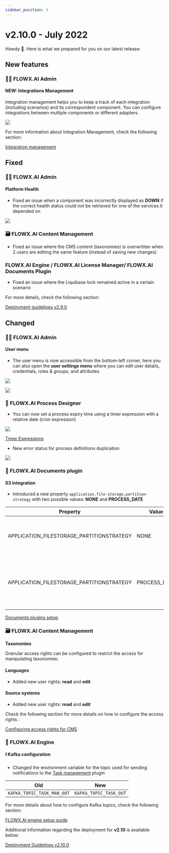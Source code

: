 ```yaml
---
sidebar_position: 5
---
```


# v2.10.0 - July 2022

Howdy :wave:. Here is what we prepared for you on our latest release:

## New features

### 👩‍🏭 FLOWX.AI Admin

#### NEW: Integrations Management

Integration management helps you to keep a track of each integration (including scenarios) and its correspondent component. You can configure integrations between multiple components or different adapters.

![](../img/release_integration_management.png)

For more information about Integration Management, check the following section:

[Integration management](../../docs/platform-deep-dive/core-components/core-extensions/integration-management)


## **Fixed**

### 👩‍🏭 FLOWX.AI Admin

#### Platform Health

* Fixed an issue when a component was incorrectly displayed as **DOWN** if the correct health status could not be retrieved for one of the services it depended on

![](../img/release2.10_platform_health.png)

### 🗃 FLOWX.AI Content Management

* Fixed an issue where the CMS content (taxonomies) is overwritten when 2 users are editing the same feature (instead of saving new changes)

### FLOWX.AI Engine / FLOWX.AI License Manager/ FLOWX.AI Documents Plugin

* Fixed an issue where the Liquibase lock remained active in a certain scenario

For more details, check the following section:

[Deployment guidelines v2.9.0](../v2.9.0-june-2022/deployment-guidelines-v2.9.0)

## **Changed**

### 👩‍🏭 FLOWX.AI Admin

#### User menu

* The user menu is now accessible from the bottom-left corner, here you can also open the **user settings menu** where you can edit user details, credentials, roles & groups, and attributes

![](../img/release2.10_user_menu.png)

![](../img/release2.10_edit_user.png)

### :rocket: FLOWX.AI Process Designer

* You can now set a process expiry time using a timer expression with a relative date (cron expression)

![](../img/release2.10_process_expiry.png)

[Timer Expressions](../../docs/platform-overview/frameworks-and-standards/timer-expressions)

* New error status for process definitions duplication

![](../img/release2.10_error_dupl.png)

### :page_with_curl: FLOWX.AI Documents plugin

#### S3 integration

* Introduced a new property `application.file-storage.partition-strategy` with two possible values:  **NONE** and **PROCESS_DATE**

| Property                                    | Value         | Explanation                                                                                                                              |
| ------------------------------------------- | ------------- | ---------------------------------------------------------------------------------------------------------------------------------------- |
| APPLICATION\_FILESTORAGE\_PARTITIONSTRATEGY | NONE          | saving documents in minio/amazon-s3 will be done as before in a bucket for each process instance                                         |
| APPLICATION\_FILESTORAGE\_PARTITIONSTRATEGY | PROCESS\_DATE | documents will be saved in a single bucket, with a subfolder, for example: `bucket/2022/2022-07-04/process-id-xxxx/customer-id/file.pdf` |

[Documents plugins setup](../../docs/platform-deep-dive/plugins/plugins-setup-guide/documents-plugin-setup)

### 🗃 FLOWX.AI Content Management

**Taxonomies**

Granular access rights can be configured to restrict the access for manipulating taxonomies:

#### Languages

* Added new user rights: **read** and **edit**

#### Source systems

* Added new user rights: **read** and **edit**

Check the following section for more details on how to configure the access rights :

[Configuring access rights for CMS](../../docs/platform-deep-dive/platform-setup-guide/cms-setup-guide/configuring-access-rights-for-cms)

### :steam_locomotive: FLOWX.AI Engine

#### :exclamation: Kafka configuration

* Changed the environment variable for the topic used for sending notifications to the [Task management](../../docs/platform-deep-dive/plugins/custom-plugins/task-management) plugin

| Old                        | New                    |
| -------------------------- | ---------------------- |
| `KAFKA_TOPIC_TASK_MAN_OUT` | `KAFKA_TOPIC_TASK_OUT` |

For more details about how to configure Kafka topics, check the following section:


[FLOWX.AI engine setup guide](../../docs/platform-deep-dive/platform-setup-guide/flowx-engine-setup-guide)

Additional information regarding the deployment for **v2.10** is available below:

[Deployment Guidelines v2.10.0](deployment-guidelines-v2.10.0)
